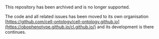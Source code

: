 This repository has been archived and is no longer supported.

The code and all related issues has been moved to its own organisation [https://github.com/cell-ontology/cell-ontology.github.io](https://obophenotype.github.io/cl.github.io/) and its development is there continues.
